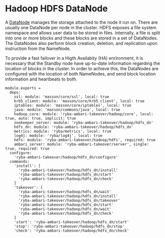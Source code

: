 
# Hadoop HDFS DataNode

A [DataNode](http://wiki.apache.org/hadoop/DataNode) manages the storage attached
to the node it run on. There are usually one DataNode per node in the cluster.
HDFS exposes a file system namespace and allows user data to be stored in files.
Internally, a file is split into one or more blocks and these blocks are stored 
in a set of DataNodes. The DataNodes also perform block creation, deletion, and 
replication upon instruction from the NameNode.

To provide a fast failover in a Higth Availabity (HA) enrironment, it is
necessary that the Standby node have up-to-date information regarding the
location of blocks in the cluster. In order to achieve this, the DataNodes are
configured with the location of both NameNodes, and send block location
information and heartbeats to both.

    module.exports =
      deps:
        ssl: module: 'masson/core/ssl', local: true
        krb5_client: module: 'masson/core/krb5_client', local: true
        iptables: module: 'masson/core/iptables', local: true
        java: module: 'masson/commons/java', local: true
        hadoop_core: module: 'ryba-ambari-takeover/hadoop/core', local: true, auto: true, implicit: true
        zookeeper_server: module: 'ryba-ambari-takeover/hadoop/hdfs_dn'
        hdfs_dn: module: 'ryba-ambari-takeover/hadoop/hdfs_dn'
        metrics: module: 'ryba/metrics', local: true
        log4j: module: 'ryba/log4j', local: true
        hdfs: module: 'ryba-ambari-takeover/hadoop/hdfs', required: true
        ambari_server: module: 'ryba-ambari-takeover/server', single: true, required: true
      configure:
        'ryba-ambari-takeover/hadoop/hdfs_dn/configure'
      commands:
        'install': [
          'ryba-ambari-takeover/hadoop/hdfs_dn/install'
          'ryba-ambari-takeover/hadoop/hdfs_dn/start'
          'ryba-ambari-takeover/hadoop/hdfs_dn/check'
        ]
        'takeover': [
          'ryba-ambari-takeover/hadoop/hdfs_dn/wait'
          'ryba-ambari-takeover/hadoop/hdfs_dn/install'
          'ryba-ambari-takeover/hadoop/hdfs_dn/takeover'
          'ryba-ambari-takeover/hadoop/hdfs_dn/start'
          'ryba-ambari-takeover/hadoop/hdfs_dn/wait'
          'ryba-ambari-takeover/hadoop/hdfs_dn/check'
        ]
        'start': 'ryba-ambari-takeover/hadoop/hdfs_dn/start'
        'stop': 'ryba-ambari-takeover/hadoop/hdfs_dn/stop'
        'check': 'ryba-ambari-takeover/hadoop/hdfs_dn/check'